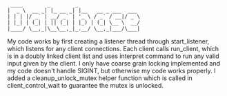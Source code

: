 ```
 ____        _        _
|  _ \  __ _| |_ __ _| |__   __ _ ___  ___
| | | |/ _` | __/ _` | '_ \ / _` / __|/ _ \
| |_| | (_| | || (_| | |_) | (_| \__ \  __/
|____/ \__,_|\__\__,_|_.__/ \__,_|___/\___|
```

My code works by first creating a listener thread through start_listener, which 
listens for any client connections. Each client calls run_client, which is in
a doubly linked client list and uses interpret command to run any valid input given by the client.
I only have coarse grain locking implemented and my code doesn't handle SIGINT, but otherwise
my code works properly. I added a cleanup_unlock_mutex helper function which is called
in client_control_wait to guarantee the mutex is unlocked.
